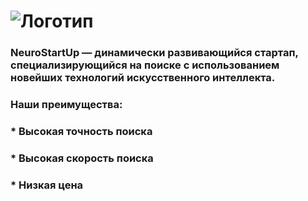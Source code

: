 # ![Логотип](https://camo.githubusercontent.com/79ee96a8b8fa098c44d1ca302006f24d008408a1c22fc13260437214d705a23d/68747470733a2f2f6e65746f6c6f67792d636f64652e6769746875622e696f2f6769742d686f6d65776f726b732f696e74726f64756374696f6e2f6173736574732f6c6f676f2e706e67)

### **NeuroStartUp — динамически развивающийся стартап, специализирующийся на поиске с использованием новейших технологий искусственного интеллекта.**

### **Наши преимущества:**

### * Высокая точность поиска
### * Высокая скорость поиска
### * Низкая цена




